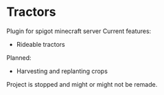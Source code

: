 # Tractors
Plugin for spigot minecraft server
Current features:
- Rideable tractors

Planned:
- Harvesting and replanting crops

Project is stopped and might or might not be remade.
